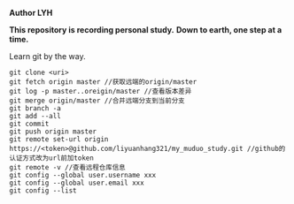 **Author LYH**


**This repository is recording personal study.**
**Down to earth, one step at a time.**

Learn git by the way. 

```shell
git clone <uri>
git fetch origin master //获取远端的origin/master
git log -p master..oreigin/master //查看版本差异
git merge origin/master //合并远端分支到当前分支
git branch -a
git add --all
git commit
git push origin master 
git remote set-url origin https://<token>@github.com/liyuanhang321/my_muduo_study.git //github的认证方式改为url前加token
git remote -v //查看远程仓库信息
git config --global user.username xxx
git config --global user.email xxx
git config --list   
```